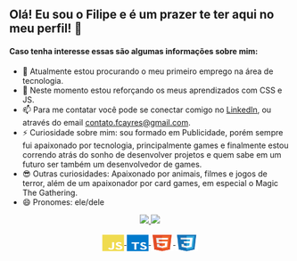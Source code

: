 <h2>Olá! Eu sou o Filipe e é um prazer te ter aqui no meu perfil! 🖖</h2>

<h4>Caso tenha interesse essas são algumas informações sobre mim:</h4>

- 🔭 Atualmente estou procurando o meu primeiro emprego na área de tecnologia.
- 🌱 Neste momento estou reforçando os meus aprendizados com CSS e JS.
- 📫 Para me contatar você pode se conectar comigo no <a href="https://www.linkedin.com/in/filipe-cayres/">LinkedIn</a>, ou através do email <a href="mail:contato.fcayres@gmail.com">contato.fcayres@gmail.com</a>.
- ⚡ Curiosidade sobre mim: sou formado em Publicidade, porém sempre fui apaixonado por tecnologia, principalmente games e finalmente estou correndo atrás do sonho de desenvolver projetos e quem sabe em um futuro ser também um desenvolvedor de games.
- 😎 Outras curiosidades: Apaixonado por animais, filmes e jogos de terror, além de um apaixonador por card games, em especial o Magic The Gathering.
- 😄 Pronomes: ele/dele

<div align="center">
  <a href="https://github.com/Filipeck">
  <img height="160em" src="https://github-readme-stats.vercel.app/api?username=Filipeck&show_icons=true&theme=merko&include_all_commits=true&count_private=true"/>
  <img height="160em" src="https://github-readme-stats.vercel.app/api/top-langs/?username=Filipeck&layout=compact&langs_count=7&theme=merko"/>
</div>

<div style="display: inline_block" align="center"><br>
  <img align="center" alt="Filipe-Js" height="30" width="40" src="https://raw.githubusercontent.com/devicons/devicon/master/icons/javascript/javascript-plain.svg">
  <img align="center" alt="Filipe-Ts" height="30" width="40" src="https://raw.githubusercontent.com/devicons/devicon/master/icons/typescript/typescript-plain.svg">  
  <img align="center" alt="Filipe-HTML" height="30" width="40" src="https://raw.githubusercontent.com/devicons/devicon/master/icons/html5/html5-original.svg">
  <img align="center" alt="Filipe-CSS" height="30" width="40" src="https://raw.githubusercontent.com/devicons/devicon/master/icons/css3/css3-original.svg">
</div>

##
